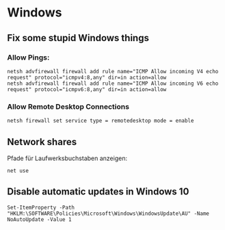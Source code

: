 # Windows

## Fix some stupid Windows things

### Allow Pings:

```
netsh advfirewall firewall add rule name="ICMP Allow incoming V4 echo request" protocol="icmpv4:8,any" dir=in action=allow
netsh advfirewall firewall add rule name="ICMP Allow incoming V6 echo request" protocol="icmpv6:8,any" dir=in action=allow
```

### Allow Remote Desktop Connections

```
netsh firewall set service type = remotedesktop mode = enable
```

## Network shares

Pfade für Laufwerksbuchstaben anzeigen:

```
net use
```

## Disable automatic updates in Windows 10

```
Set-ItemProperty -Path "HKLM:\SOFTWARE\Policies\Microsoft\Windows\WindowsUpdate\AU" -Name NoAutoUpdate -Value 1
```
